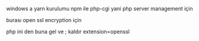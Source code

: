 windows a yarn kurulumu npm ile php-cgi yani php server management için



burası open ssl encryption için

php ini den buna gel ve ; kaldır
extension=openssl
